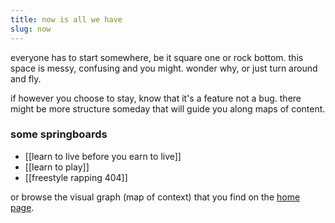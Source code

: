 ```yaml
---
title: now is all we have
slug: now
---
```


everyone has to start somewhere, be it square one or rock bottom. this space is messy, confusing and you might. wonder why, or just turn around and fly.

if however you choose to stay, know that it's a feature not a bug. there might be more structure someday that will guide you along maps of content.

### some springboards
- [[learn to live before you earn to live]]
- [[learn to play]]
- [[freestyle rapping 404]]

or browse the visual graph (map of context) that you find on the [home page](https://reddy2go.com).